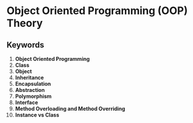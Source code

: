 # Object Oriented Programming (OOP) Theory

## Keywords
 1. **Object Oriented Programming**
 2. **Class**
 3. **Object**
 4. **Inheritance**
 5. **Encapsulation**
 6. **Abstraction**
 7. **Polymorphism**
 8. **Interface**
 9. **Method Overloading and Method Overriding**
 10. **Instance vs Class**
